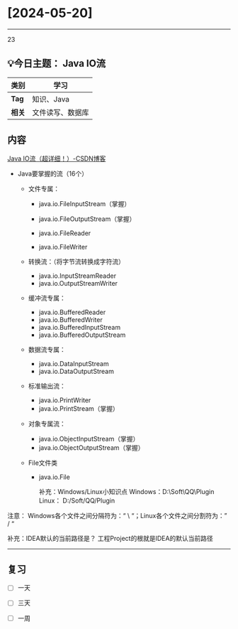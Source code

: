 # [2024-05-20]
----------
23
## 💡今日主题： Java IO流

| **类别** | 学习             |
| -------- | ---------------- |
| **Tag**  | 知识、Java       |
| **相关** | 文件读写、数据库 |

## 内容

[Java IO流（超详细！）-CSDN博客](https://blog.csdn.net/qq_44715943/article/details/116501936)

- Java要掌握的流（16个）

  - 文件专属：

    - java.io.FileInputStream（掌握）

    - java.io.FileOutputStream（掌握）

    - java.io.FileReader

    - java.io.FileWriter
  - 转换流：（将字节流转换成字符流）
    - java.io.InputStreamReader
    - java.io.OutputStreamWriter
  - 缓冲流专属：
    - java.io.BufferedReader
    - java.io.BufferedWriter
    - java.io.BufferedInputStream
    - java.io.BufferedOutputStream
  - 数据流专属：
    - java.io.DataInputStream
    - java.io.DataOutputStream
  - 标准输出流：
    - java.io.PrintWriter
    - java.io.PrintStream（掌握）
  - 对象专属流：
    - java.io.ObjectInputStream（掌握）
    - java.io.ObjectOutputStream（掌握）
  - File文件类
    - java.io.File

      补充：Windows/Linux小知识点
      Windows：D:\Soft\QQ\Plugin
      Linux：  D:/Soft/QQ/Plugin

注意： Windows各个文件之间分隔符为：“ \ “；Linux各个文件之间分割符为：” / “

补充：IDEA默认的当前路径是？
工程Project的根就是IDEA的默认当前路径


----------
## 复习

- [ ] 一天
- [ ] 三天
- [ ] 一周


